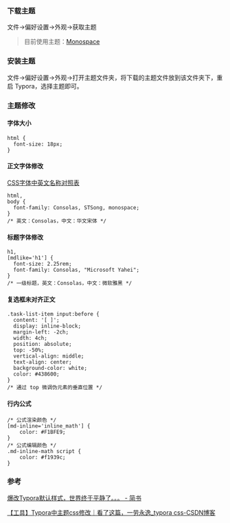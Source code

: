 ### 下载主题

文件->偏好设置->外观->获取主题

> 目前使用主题：[Monospace](https://theme.typora.io/theme/Monospace/)

### 安装主题

文件->偏好设置->外观->打开主题文件夹，将下载的主题文件放到该文件夹下，重启 Typora，选择主题即可。

### 主题修改

#### 字体大小

```
html {
  font-size: 18px;
}
```

#### 正文字体修改

[CSS字体中英文名称对照表](http://www.mafengxue.cn/index.php/2016/01/26/css字体中英文名称对照表：如宋体对应simsun/)

```
html,
body {
  font-family: Consolas, STSong, monospace;
}
/* 英文：Consolas，中文：华文宋体 */
```

#### 标题字体修改

```
h1,
[mdlike='h1'] {
  font-size: 2.25rem;
  font-family: Consolas, "Microsoft Yahei";
}
/* 一级标题，英文：Consolas，中文：微软雅黑 */
```

#### 复选框未对齐正文

```
.task-list-item input:before {
  content: '[ ]';
  display: inline-block;
  margin-left: -2ch;
  width: 4ch;
  position: absolute;
  top: -50%;
  vertical-align: middle;
  text-align: center;
  background-color: white;
  color: #438600;
}
/* 通过 top 微调伪元素的垂直位置 */
```

#### 行内公式

```
/* 公式渲染颜色 */
[md-inline='inline_math'] {
    color: #F1BFE9;
}
/* 公式编辑颜色 */
.md-inline-math script {
    color: #f1939c;
}
```

### 参考

[爆改Typora默认样式，世界终于平静了。。。 - 简书](https://www.jianshu.com/p/62b61fd69d33)

[【工具】Typora中主题css修改｜看了这篇，一劳永逸_typora css-CSDN博客](https://blog.csdn.net/qq_46106285/article/details/104732197)